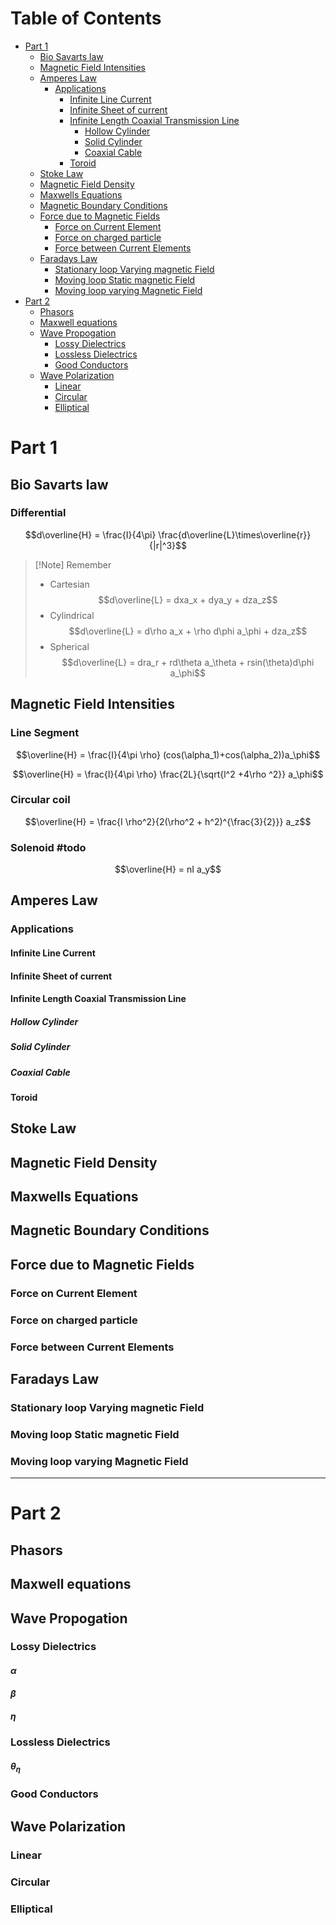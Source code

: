 # Table of Contents
- [Part 1](#part-1)
	- [Bio Savarts law](#bio-savarts-law)
	- [Magnetic Field Intensities](#magnetic-field-intensities)
	- [Amperes Law](#amperes-law)
		- [Applications](#applications)
			- [Infinite Line Current](#infinite-line-current)
			- [Infinite Sheet of current](#infinite-sheet-of-current)
			- [Infinite Length Coaxial Transmission Line](#infinite-length-coaxial-transmission-line)
				- [Hollow Cylinder](#hollow-cylinder)
				- [Solid Cylinder](#solid-cylinder)
				- [Coaxial Cable](#coaxial-cable)
			- [Toroid](#toroid)
	- [Stoke Law](#stoke-law)
	- [Magnetic Field Density](#magnetic-field-density)
	- [Maxwells Equations](#maxwells-equations)
	- [Magnetic Boundary Conditions](#magnetic-boundary-conditions)
	- [Force due to Magnetic Fields](#force-due-to-magnetic-fields)
		- [Force on Current Element](#force-on-current-element)
		- [Force on charged particle](#force-on-charged-particle)
		- [Force between Current Elements](#force-between-current-elements)
	- [Faradays Law](#faradays-law)
		- [Stationary loop Varying magnetic Field](#stationary-loop-varying-magnetic-field)
		- [Moving loop Static magnetic Field](#moving-loop-static-magnetic-field)
		- [Moving loop varying Magnetic Field](#moving-loop-varying-magnetic-field)
- [Part 2](#part-2)
	- [Phasors](#phasors)
	- [Maxwell equations](#maxwell-equations)
	- [Wave Propogation](#wave-propogation)
		- [Lossy Dielectrics](#lossy-dielectrics)
		- [Lossless Dielectrics](#lossless-dielectrics)
		- [Good Conductors](#good-conductors)
	- [Wave Polarization](#wave-polarization)
		- [Linear](#linear)
		- [Circular](#circular)
		- [Elliptical](#elliptical)
# Part 1
## Bio Savarts law
### Differential
$$d\overline{H} = \frac{I}{4\pi} \frac{d\overline{L}\times\overline{r}}{|r|^3}$$
>[!Note] Remember
>- Cartesian
>$$d\overline{L} = dxa_x + dya_y + dza_z$$
>- Cylindrical
>$$d\overline{L} = d\rho a_x + \rho d\phi a_\phi + dza_z$$
>- Spherical
>$$d\overline{L} = dra_r + rd\theta a_\theta + rsin(\theta)d\phi a_\phi$$

## Magnetic Field Intensities
### Line Segment
$$\overline{H} = \frac{I}{4\pi \rho} (cos(\alpha_1)+cos(\alpha_2))a_\phi$$

$$\overline{H} = \frac{I}{4\pi \rho} \frac{2L}{\sqrt{l^2 +4\rho ^2}} a_\phi$$
### Circular coil
$$\overline{H} = \frac{I \rho^2}{2(\rho^2 + h^2)^{\frac{3}{2}}} a_z$$
### Solenoid #todo
$$\overline{H} = nI a_y$$
## Amperes Law
### Applications
#### Infinite Line Current
#### Infinite Sheet of current
#### Infinite Length Coaxial Transmission Line
##### Hollow Cylinder
##### Solid Cylinder
##### Coaxial Cable
#### Toroid
## Stoke Law
## Magnetic Field Density
## Maxwells Equations
## Magnetic Boundary Conditions
## Force due to Magnetic Fields
### Force on Current Element
### Force on charged particle
### Force between Current Elements
## Faradays Law
### Stationary loop Varying magnetic Field
### Moving loop Static magnetic Field
### Moving loop varying Magnetic Field

---
# Part 2
## Phasors
## Maxwell equations
## Wave Propogation
### Lossy Dielectrics
#### $\alpha$
#### $\beta$
#### $\eta$
### Lossless Dielectrics
#### $\theta_\eta$
### Good Conductors
## Wave Polarization
### Linear
### Circular
### Elliptical